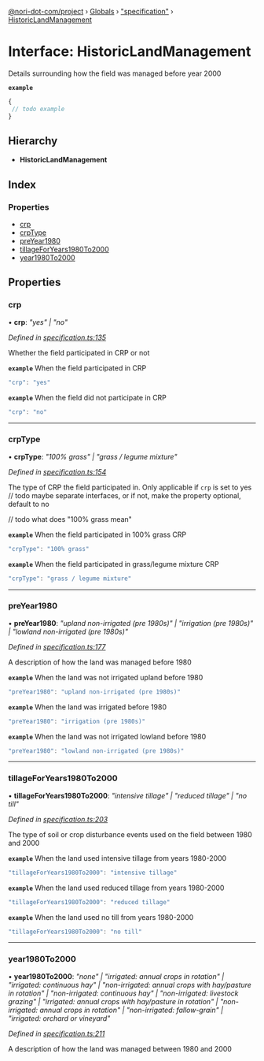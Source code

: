 [@nori-dot-com/project](../README.md) › [Globals](../globals.md) › ["specification"](../modules/_specification_.md) › [HistoricLandManagement](_specification_.historiclandmanagement.md)

# Interface: HistoricLandManagement

Details surrounding how the field was managed before year 2000

**`example`** 

```js
{
 // todo example
}
```

## Hierarchy

* **HistoricLandManagement**

## Index

### Properties

* [crp](_specification_.historiclandmanagement.md#crp)
* [crpType](_specification_.historiclandmanagement.md#crptype)
* [preYear1980](_specification_.historiclandmanagement.md#preyear1980)
* [tillageForYears1980To2000](_specification_.historiclandmanagement.md#tillageforyears1980to2000)
* [year1980To2000](_specification_.historiclandmanagement.md#year1980to2000)

## Properties

###  crp

• **crp**: *"yes" | "no"*

*Defined in [specification.ts:135](https://github.com/nori-dot-eco/nori-dot-com/blob/151ad01/packages/project/src/specification.ts#L135)*

Whether the field participated in CRP or not

**`example`** <caption>When the field participated in CRP</caption>

```js
"crp": "yes"
```

**`example`** <caption>When the field did not participate in CRP</caption>

```js
"crp": "no"
```

___

###  crpType

• **crpType**: *"100% grass" | "grass / legume mixture"*

*Defined in [specification.ts:154](https://github.com/nori-dot-eco/nori-dot-com/blob/151ad01/packages/project/src/specification.ts#L154)*

The type of CRP the field participated in. Only applicable if `crp` is set to yes // todo maybe separate interfaces, or if not, make the property optional, default to no

// todo what does "100% grass mean"

**`example`** <caption>When the field participated in 100% grass CRP</caption>

```js
"crpType": "100% grass"
```

**`example`** <caption>When the field participated in grass/legume mixture CRP</caption>

```js
"crpType": "grass / legume mixture"
```

___

###  preYear1980

• **preYear1980**: *"upland non-irrigated (pre 1980s)" | "irrigation (pre 1980s)" | "lowland non-irrigated (pre 1980s)"*

*Defined in [specification.ts:177](https://github.com/nori-dot-eco/nori-dot-com/blob/151ad01/packages/project/src/specification.ts#L177)*

A description of how the land was managed before 1980

**`example`** <caption>When the land was not irrigated upland before 1980</caption>

```js
"preYear1980": "upland non-irrigated (pre 1980s)"
```

**`example`** <caption>When the land was irrigated before 1980</caption>

```js
"preYear1980": "irrigation (pre 1980s)"
```

**`example`** <caption>When the land was not irrigated lowland before 1980</caption>

```js
"preYear1980": "lowland non-irrigated (pre 1980s)"
```

___

###  tillageForYears1980To2000

• **tillageForYears1980To2000**: *"intensive tillage" | "reduced tillage" | "no till"*

*Defined in [specification.ts:203](https://github.com/nori-dot-eco/nori-dot-com/blob/151ad01/packages/project/src/specification.ts#L203)*

The type of soil or crop disturbance events used on the field between 1980 and 2000

**`example`** <caption>When the land used intensive tillage from years 1980-2000</caption>

```js
"tillageForYears1980To2000": "intensive tillage"
```

**`example`** <caption>When the land used reduced tillage from years 1980-2000</caption>

```js
"tillageForYears1980To2000": "reduced tillage"
```

**`example`** <caption>When the land used no till from years 1980-2000</caption>

```js
"tillageForYears1980To2000": "no till"
```

___

###  year1980To2000

• **year1980To2000**: *"none" | "irrigated: annual crops in rotation" | "irrigated: continuous hay" | "non-irrigated: annual crops with hay/pasture in rotation" | "non-irrigated: continuous hay" | "non-irrigated: livestock grazing" | "irrigated: annual crops with hay/pasture in rotation" | "non-irrigated: annual crops in rotation" | "non-irrigated: fallow-grain" | "irrigated: orchard or vineyard"*

*Defined in [specification.ts:211](https://github.com/nori-dot-eco/nori-dot-com/blob/151ad01/packages/project/src/specification.ts#L211)*

A description of how the land was managed between 1980 and 2000
